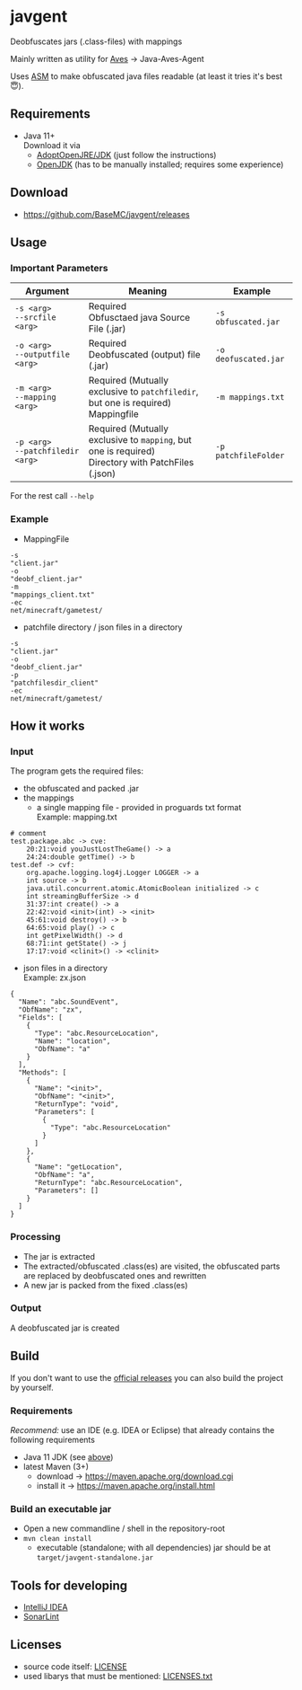 # javgent
Deobfuscates jars (.class-files) with mappings 

Mainly written as utility for [Aves](https://github.com/BaseMC/Aves) → Java-Aves-Agent

Uses [ASM](https://asm.ow2.io/) to make obfuscated java files readable (at least it tries it's best :innocent:).

## Requirements
* Java 11+ <br/>Download it via 
  * [AdoptOpenJRE/JDK](https://adoptopenjdk.net/?variant=openjdk11&jvmVariant=hotspot) (just follow the instructions)
  * [OpenJDK](https://jdk.java.net/) (has to be manually installed; requires some experience) 
  
## Download
* https://github.com/BaseMC/javgent/releases

## Usage 
### Important Parameters

|Argument|Meaning|Example|
|--------|-------|-------|
|``-s <arg>`` <br/>``--srcfile <arg>``|Required<br/> Obfusctaed java Source File (.jar)|``-s obfuscated.jar``|
|``-o <arg>`` <br/>``--outputfile <arg>``|Required<br/> Deobfuscated (output) file (.jar)|``-o deofuscated.jar``|
|``-m <arg>`` <br/>``--mapping <arg>``|Required  (Mutually exclusive to ``patchfiledir``, but one is required)<br/> Mappingfile|``-m mappings.txt``|
|``-p <arg>`` <br/>``--patchfiledir <arg>``|Required (Mutually exclusive to ``mapping``, but one is required)<br/> Directory with PatchFiles (.json)|``-p patchfileFolder``|

For the rest call ``--help``

### Example
- MappingFile
```Shell
-s
"client.jar"
-o
"deobf_client.jar"
-m
"mappings_client.txt"
-ec
net/minecraft/gametest/
```
- patchfile directory / json files in a directory
```Shell
-s
"client.jar"
-o
"deobf_client.jar"
-p
"patchfilesdir_client"
-ec
net/minecraft/gametest/
```


## How it works
### Input
The program gets the required files:
  * the obfuscated and packed .jar
  * the mappings
    * a single mapping file - provided in proguards txt format<br/>
  Example: mapping.txt<br/>
```
# comment
test.package.abc -> cve:
    20:21:void youJustLostTheGame() -> a
    24:24:double getTime() -> b
test.def -> cvf:
    org.apache.logging.log4j.Logger LOGGER -> a
    int source -> b
    java.util.concurrent.atomic.AtomicBoolean initialized -> c
    int streamingBufferSize -> d
    31:37:int create() -> a
    22:42:void <init>(int) -> <init>
    45:61:void destroy() -> b
    64:65:void play() -> c
    int getPixelWidth() -> d
    68:71:int getState() -> j
    17:17:void <clinit>() -> <clinit>
```
  * json files in a directory<br/>
     Example: zx.json<br/>
     
```JS
{
  "Name": "abc.SoundEvent",
  "ObfName": "zx",
  "Fields": [
    {
      "Type": "abc.ResourceLocation",
      "Name": "location",
      "ObfName": "a"
    }
  ],
  "Methods": [
    {
      "Name": "<init>",
      "ObfName": "<init>",
      "ReturnType": "void",
      "Parameters": [
        {
          "Type": "abc.ResourceLocation"
        }
      ]
    },
    {
      "Name": "getLocation",
      "ObfName": "a",
      "ReturnType": "abc.ResourceLocation",
      "Parameters": []
    }
  ]
}
```
### Processing
* The jar is extracted
* The extracted/obfuscated .class(es) are visited, the obfuscated parts are replaced by deobfuscated ones and rewritten
* A new jar is packed from the fixed .class(es)

### Output
A deobfuscated jar is created

## Build
If you don't want to use the [official releases](https://github.com/BaseMC/javgent/releases) you can also build the project by yourself.

### Requirements
<i>Recommend:</i> use an IDE (e.g. IDEA or Eclipse) that already contains the following requirements
* Java 11 JDK (see [above](#requirements))
* latest Maven (3+) 
  * download → https://maven.apache.org/download.cgi 
  * install it → https://maven.apache.org/install.html

### Build an executable jar
* Open a new commandline / shell in the repository-root
* ``mvn clean install``
  * executable (standalone; with all dependencies) jar should be at ``target/javgent-standalone.jar``
  
## Tools for developing
* [IntelliJ IDEA](https://www.jetbrains.com/de-de/idea/download/)
* [SonarLint](https://www.sonarlint.org/intellij/)

## Licenses
* source code itself: [LICENSE](LICENSE)
* used libarys that must be mentioned: [LICENSES.txt](LICENSES.txt)
